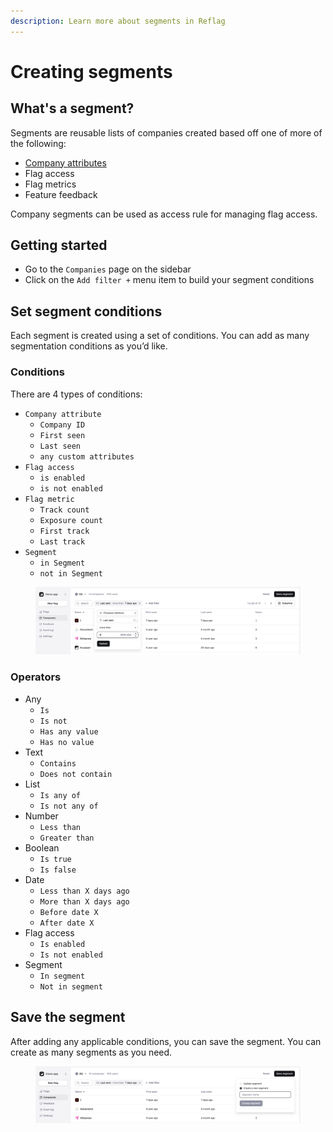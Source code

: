 ```yaml
---
description: Learn more about segments in Reflag
---
```


# Creating segments

## What's a segment?

Segments are reusable lists of companies created based off one of more of the following:

* [Company attributes](concepts/company.md#attributes)&#x20;
* Flag access
* Flag metrics
* Feature feedback

Company segments can be used as access rule for managing flag access.

## Getting started <a href="#get-started" id="get-started"></a>

* Go to the `Companies` page on the sidebar
* Click on the `Add filter +` menu item to build your segment conditions

## Set segment conditions

Each segment is created using a set of conditions. You can add as many segmentation conditions as you’d like.&#x20;

### Conditions

There are 4 types of conditions:

* `Company attribute`
  * `Company ID`
  * `First seen`&#x20;
  * `Last seen`&#x20;
  * `any custom attributes`
* `Flag access`&#x20;
  * `is enabled`
  * `is not enabled` &#x20;
* `Flag metric`&#x20;
  * `Track count`&#x20;
  * `Exposure count`
  * `First track`
  * `Last track` &#x20;
* `Segment`&#x20;
  * `in Segment`
  * `not in Segment`

<figure><img src="../.gitbook/assets/Screenshot 2025-09-12 at 15.13.45.png" alt="Using feature filters to create segments"><figcaption></figcaption></figure>

### **Operators**

* Any
  * `Is`
  * `Is not`
  * `Has any value`
  * `Has no value`
* Text
  * `Contains`
  * `Does not contain`
* List
  * `Is any of`
  * `Is not any of`
* Number
  * `Less than`
  * `Greater than`
* Boolean
  * `Is true`
  * `Is false`
* Date
  * `Less than X days ago`
  * `More than X days ago`
  * `Before date X`     &#x20;
  * `After date X` &#x20;
* Flag access
  * `Is enabled`
  * `Is not enabled`
* Segment
  * `In segment`
  * `Not in segment`

## Save the segment

After adding any applicable conditions, you can save the segment. You can create as many segments as you need.

<figure><img src="../.gitbook/assets/Screenshot 2025-09-12 at 15.14.43.png" alt="Saving a segment"><figcaption></figcaption></figure>
